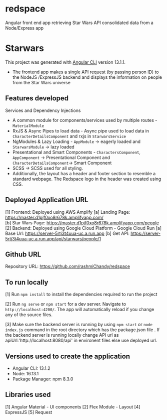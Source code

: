 # redspace
Angular front end app retrieving Star Wars API consolidated data from a Node/Express app
# Starwars

This project was generated with [Angular CLI](https://github.com/angular/angular-cli) version 13.1.1.

* The frontend app makes a single API request (by passing person ID) to the NodeJS /ExpressJS backend and displays the information on people from the Star Wars universe

## Features developed

Services and Dependency Injections
* A common module for components/services used by multiple routes - `MaterialModule`
* RxJS & Async Pipes to load data - Async pipe used to load data in `CharacterDetailsComponent` and rxjs in `StarwarsService`
* NgModules & Lazy Loading - `AppModule` -> eagerly loaded and `StarwarsModule` -> lazy loaded
* Presentational and Smart Components - `CharactersComponent`, `AppComponent` -> Presentational Component and `CharacterDetailsComponent`-> Smart Component
* SCSS -> SCSS used for all styling. 
* Additionally, the layout has a header and footer section to resemble a standard webpage. The Redspace logo in the header was created using CSS.

## Deployed Application URL

[1] Frontend: Deployed using AWS Amplify
    [a] Landing Page: https://master.d1pjf0xo8r678k.amplifyapp.com/  
    [b] Star Wars Page: https://master.d1pjf0xo8r678k.amplifyapp.com/people
[2] Backend: Deployed using Google Cloud Platform - Google Cloud Run
    [a] Base Url: https://server-5rtj3t4uua-uc.a.run.app
    [b] Get API: https://server-5rtj3t4uua-uc.a.run.app/api/starwars/people/1

## Github URL
Repository URL: https://github.com/rashmiChandy/redspace

## To run locally

[1] Run `npm install` to install the dependencies required to run the project

[2] Run `ng serve` or `npm start` for a dev server. Navigate to `http://localhost:4200/`. The app will automatically reload if you change any of the source files.

[3] Make sure the backend server is running by using `npm start` or `node index.js` command in the root directory which has the package.json file . If the backend server is running locally change API url as apiUrl:'http://localhost:8080/api' in environent files else use deployed url.

## Versions used to create the application
* Angular CLI: 13.1.2
* Node: 16.13.1
* Package Manager: npm 8.3.0

## Libraries used
[1] Angular Material - UI components
[2] Flex Module - Layout
[4] ExpressJS
[5] Request
